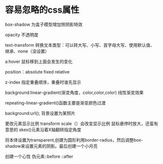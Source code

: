 # 容易忽略的css属性

box-shadow  为盒子模型增加恻阴影特效

opacity  不透明度

text-transform  转换文本类型：可以转大写、小写、首字母大写、使用默认值、继承、none（没设置）

a:hover  鼠标移到上面会发生的变化

position：absolute     fixed         relative

z-index  指定重叠顺序，重叠时谁先显示

background:linear-gradient(渐变角度，color,color,color)
线性渐变效果

repeating-linear-gradient()函数主要是渐变颜色过渡

background:url();
背景设置为某照片

更改元素显示比例
transform 
scale（）会改变显示比例
鼠标悬停时放大，还蛮有意思的
skex()元素沿着X轴翻转指定角度

将本体设置为transparent,创建为圆形利用border-radius，然后调整box-shadow来设置元素的阴影。最后创建一个小月亮

创建一个心性
伪元素::before  ::after


